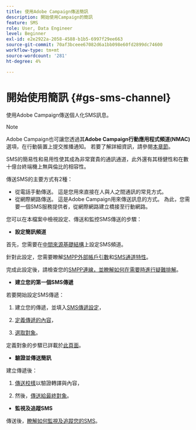 ```yaml
---
title: 使用Adobe Campaign傳送簡訊
description: 開始使用Campaign的簡訊
feature: SMS
role: User, Data Engineer
level: Beginner
exl-id: e2e2922a-2058-4588-b1b5-6997f29ee663
source-git-commit: 70af3bceee67082d6a1bb098e60fd2899dc74600
workflow-type: tm+mt
source-wordcount: '281'
ht-degree: 4%

---
```


# 開始使用簡訊 {#gs-sms-channel}

使用Adobe Campaign傳送個人化SMS訊息。

>[!NOTE]
>
>Adobe Campaign也可讓您透過其&#x200B;**Adobe Campaign行動應用程式頻道(NMAC)**&#x200B;選項，在行動裝置上提交推播通知。 若要了解詳細資訊，請參閱[本章節](../push.md)。

SMS的簡易性和易用性使其成為非常寶貴的通訊通道，此外還有其穩健性和在數十億台終端機上無與倫比的相容性。

傳送SMS的主要方式有2種：

* 從電話手動傳送。 這是您用來直接在人與人之間通訊的常見方式。
* 從網際網路傳送。 這是Adobe Campaign用來傳送訊息的方式。 為此，您需要一個SMS服務提供者，從網際網路建立橋接至行動網路。

您可以在本檔案中檢視設定、傳送和監控SMS傳送的步驟：

* **設定簡訊頻道**

首先，您需要在[中間來源基礎結構](sms-mid-sourcing.md)上設定SMS頻道。

<!--The steps depend on the platform: either you have [a standalone instance](sms-standalone-instance.md) or you are in [a mid-sourcing infrastructure](sms-mid-sourcing.md).-->

針對此設定，您需要瞭解[SMPP外部帳戶引數](smpp-external-account.md)和[SMS通道特性](sms-channel.md)。

完成此設定後，請檢查您的[SMPP連線，並瞭解如何在需要時進行疑難排解](smpp-connection.md)。

* **建立您的第一個SMS傳遞**

若要開始設定SMS傳遞：

1. 建立您的傳遞，並填入[SMS傳遞設定](sms-delivery-settings.md)，

1. [定義傳遞的內容](sms-content.md)，

1. [選取對象](sms-audience.md)。

定義對象的步驟已詳載於[此頁面](../../audiences/create-audiences.md)。

* **驗證並傳送簡訊**

建立傳遞後：

1. [傳送校樣](sms-proofs.md)以驗證轉譯與內容，

1. 然後，[傳送給最終對象](sms-send.md)。

* **監視及追蹤SMS**

傳送後，[瞭解如何監視及追蹤您的SMS](sms-monitor.md)。
